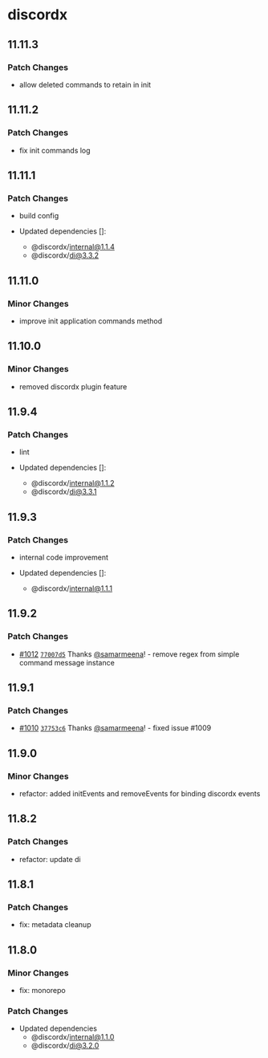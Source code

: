 # discordx

## 11.11.3

### Patch Changes

- allow deleted commands to retain in init

## 11.11.2

### Patch Changes

- fix init commands log

## 11.11.1

### Patch Changes

- build config

- Updated dependencies []:
  - @discordx/internal@1.1.4
  - @discordx/di@3.3.2

## 11.11.0

### Minor Changes

- improve init application commands method

## 11.10.0

### Minor Changes

- removed discordx plugin feature

## 11.9.4

### Patch Changes

- lint

- Updated dependencies []:
  - @discordx/internal@1.1.2
  - @discordx/di@3.3.1

## 11.9.3

### Patch Changes

- internal code improvement

- Updated dependencies []:
  - @discordx/internal@1.1.1

## 11.9.2

### Patch Changes

- [#1012](https://github.com/discordx-ts/discordx/pull/1012) [`77007d5`](https://github.com/discordx-ts/discordx/commit/77007d5b69ce3846c283841a58e8271d072fe07f) Thanks [@samarmeena](https://github.com/samarmeena)! - remove regex from simple command message instance

## 11.9.1

### Patch Changes

- [#1010](https://github.com/discordx-ts/discordx/pull/1010) [`37753c6`](https://github.com/discordx-ts/discordx/commit/37753c61d07f2ef47fa48ea10404bc992d865f28) Thanks [@samarmeena](https://github.com/samarmeena)! - fixed issue #1009

## 11.9.0

### Minor Changes

- refactor: added initEvents and removeEvents for binding discordx events

## 11.8.2

### Patch Changes

- refactor: update di

## 11.8.1

### Patch Changes

- fix: metadata cleanup

## 11.8.0

### Minor Changes

- fix: monorepo

### Patch Changes

- Updated dependencies
  - @discordx/internal@1.1.0
  - @discordx/di@3.2.0
